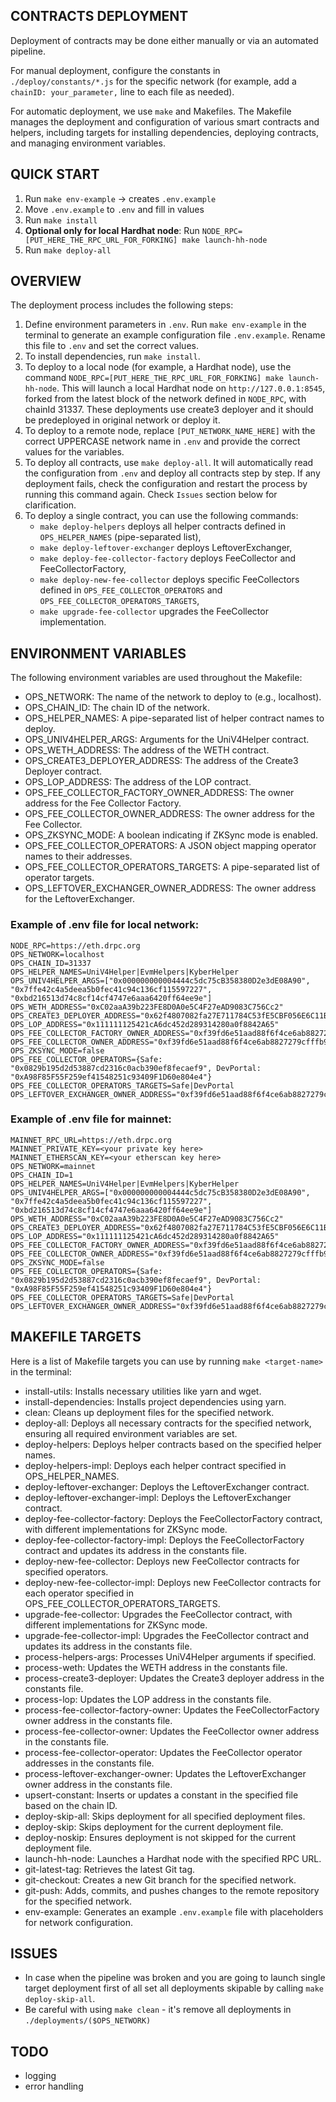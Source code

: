 

## CONTRACTS DEPLOYMENT

Deployment of contracts may be done either manually or via an automated pipeline.

For manual deployment, configure the constants in `./deploy/constants/*.js` for the specific network (for example, add a `chainID: your_parameter,` line to each file as needed).

For automatic deployment, we use `make` and Makefiles. The Makefile manages the deployment and configuration of various smart contracts and helpers, including targets for installing dependencies, deploying contracts, and managing environment variables.

## QUICK START

1. Run `make env-example` → creates `.env.example`
2. Move `.env.example` to `.env` and fill in values
3. Run `make install`
4. **Optional only for local Hardhat node**: Run `NODE_RPC=[PUT_HERE_THE_RPC_URL_FOR_FORKING] make launch-hh-node`
5. Run `make deploy-all`

## OVERVIEW

The deployment process includes the following steps:
1. Define environment parameters in `.env`. Run `make env-example` in the terminal to generate an example configuration file `.env.example`. Rename this file to `.env` and set the correct values.
2. To install dependencies, run `make install`.
3. To deploy to a local node (for example, a Hardhat node), use the command `NODE_RPC=[PUT_HERE_THE_RPC_URL_FOR_FORKING] make launch-hh-node`. This will launch a local Hardhat node on `http://127.0.0.1:8545`, forked from the latest block of the network defined in `NODE_RPC`, with chainId 31337. These deployments use create3 deployer and it should be predeployed in original network or deploy it.
4. To deploy to a remote node, replace `[PUT_NETWORK_NAME_HERE]` with the correct UPPERCASE network name in `.env` and provide the correct values for the variables.
5. To deploy all contracts, use `make deploy-all`. It will automatically read the configuration from `.env` and deploy all contracts step by step. If any deployment fails, check the configuration and restart the process by running this command again. Check `Issues` section below for clarification.
6. To deploy a single contract, you can use the following commands:
    - `make deploy-helpers` deploys all helper contracts defined in `OPS_HELPER_NAMES` (pipe-separated list),
    - `make deploy-leftover-exchanger` deploys LeftoverExchanger,
    - `make deploy-fee-collector-factory` deploys FeeCollector and FeeCollectorFactory,
    - `make deploy-new-fee-collector` deploys specific FeeCollectors defined in `OPS_FEE_COLLECTOR_OPERATORS` and `OPS_FEE_COLLECTOR_OPERATORS_TARGETS`,
    - `make upgrade-fee-collector` upgrades the FeeCollector implementation.


## ENVIRONMENT VARIABLES

The following environment variables are used throughout the Makefile:
- OPS_NETWORK: The name of the network to deploy to (e.g., localhost).
- OPS_CHAIN_ID: The chain ID of the network.
- OPS_HELPER_NAMES: A pipe-separated list of helper contract names to deploy.
- OPS_UNIV4HELPER_ARGS: Arguments for the UniV4Helper contract.
- OPS_WETH_ADDRESS: The address of the WETH contract.
- OPS_CREATE3_DEPLOYER_ADDRESS: The address of the Create3 Deployer contract.
- OPS_LOP_ADDRESS: The address of the LOP contract.
- OPS_FEE_COLLECTOR_FACTORY_OWNER_ADDRESS: The owner address for the Fee Collector Factory.
- OPS_FEE_COLLECTOR_OWNER_ADDRESS: The owner address for the Fee Collector.
- OPS_ZKSYNC_MODE: A boolean indicating if ZKSync mode is enabled.
- OPS_FEE_COLLECTOR_OPERATORS: A JSON object mapping operator names to their addresses.
- OPS_FEE_COLLECTOR_OPERATORS_TARGETS: A pipe-separated list of operator targets.
- OPS_LEFTOVER_EXCHANGER_OWNER_ADDRESS: The owner address for the LeftoverExchanger.

### Example of .env file for local network:

```env
NODE_RPC=https://eth.drpc.org
OPS_NETWORK=localhost
OPS_CHAIN_ID=31337
OPS_HELPER_NAMES=UniV4Helper|EvmHelpers|KyberHelper
OPS_UNIV4HELPER_ARGS=["0x000000000004444c5dc75cB358380D2e3dE08A90", "0x7ffe42c4a5deea5b0fec41c94c136cf115597227", "0xbd216513d74c8cf14cf4747e6aaa6420ff64ee9e"]
OPS_WETH_ADDRESS="0xC02aaA39b223FE8D0A0e5C4F27eAD9083C756Cc2"
OPS_CREATE3_DEPLOYER_ADDRESS="0x62f4807082fa27E711784C53fE5CBF056E6C11B2"
OPS_LOP_ADDRESS="0x111111125421cA6dc452d289314280a0f8842A65"
OPS_FEE_COLLECTOR_FACTORY_OWNER_ADDRESS="0xf39fd6e51aad88f6f4ce6ab8827279cfffb92266"
OPS_FEE_COLLECTOR_OWNER_ADDRESS="0xf39fd6e51aad88f6f4ce6ab8827279cfffb92266"
OPS_ZKSYNC_MODE=false
OPS_FEE_COLLECTOR_OPERATORS={Safe: "0x0829b195d2d53887cd2316c0acb390ef8fecaef9", DevPortal: "0xA98F85F55F259ef41548251c93409F1D60e804e4"}
OPS_FEE_COLLECTOR_OPERATORS_TARGETS=Safe|DevPortal
OPS_LEFTOVER_EXCHANGER_OWNER_ADDRESS="0xf39fd6e51aad88f6f4ce6ab8827279cfffb92266"
```

### Example of .env file for mainnet:

```env
MAINNET_RPC_URL=https://eth.drpc.org
MAINNET_PRIVATE_KEY=<your private key here>
MAINNET_ETHERSCAN_KEY=<your etherscan key here>
OPS_NETWORK=mainnet
OPS_CHAIN_ID=1
OPS_HELPER_NAMES=UniV4Helper|EvmHelpers|KyberHelper
OPS_UNIV4HELPER_ARGS=["0x000000000004444c5dc75cB358380D2e3dE08A90", "0x7ffe42c4a5deea5b0fec41c94c136cf115597227", "0xbd216513d74c8cf14cf4747e6aaa6420ff64ee9e"]
OPS_WETH_ADDRESS="0xC02aaA39b223FE8D0A0e5C4F27eAD9083C756Cc2"
OPS_CREATE3_DEPLOYER_ADDRESS="0x62f4807082fa27E711784C53fE5CBF056E6C11B2"
OPS_LOP_ADDRESS="0x111111125421cA6dc452d289314280a0f8842A65"
OPS_FEE_COLLECTOR_FACTORY_OWNER_ADDRESS="0xf39fd6e51aad88f6f4ce6ab8827279cfffb92266"
OPS_FEE_COLLECTOR_OWNER_ADDRESS="0xf39fd6e51aad88f6f4ce6ab8827279cfffb92266"
OPS_ZKSYNC_MODE=false
OPS_FEE_COLLECTOR_OPERATORS={Safe: "0x0829b195d2d53887cd2316c0acb390ef8fecaef9", DevPortal: "0xA98F85F55F259ef41548251c93409F1D60e804e4"}
OPS_FEE_COLLECTOR_OPERATORS_TARGETS=Safe|DevPortal
OPS_LEFTOVER_EXCHANGER_OWNER_ADDRESS="0xf39fd6e51aad88f6f4ce6ab8827279cfffb92266"
```

## MAKEFILE TARGETS

Here is a list of Makefile targets you can use by running `make <target-name>` in the terminal:
- install-utils: Installs necessary utilities like yarn and wget.
- install-dependencies: Installs project dependencies using yarn.
- clean: Cleans up deployment files for the specified network.
- deploy-all: Deploys all necessary contracts for the specified network, ensuring all required environment variables are set.
- deploy-helpers: Deploys helper contracts based on the specified helper names.
- deploy-helpers-impl: Deploys each helper contract specified in OPS_HELPER_NAMES.
- deploy-leftover-exchanger: Deploys the LeftoverExchanger contract.
- deploy-leftover-exchanger-impl: Deploys the LeftoverExchanger contract.
- deploy-fee-collector-factory: Deploys the FeeCollectorFactory contract, with different implementations for ZKSync mode.
- deploy-fee-collector-factory-impl: Deploys the FeeCollectorFactory contract and updates its address in the constants file.
- deploy-new-fee-collector: Deploys new FeeCollector contracts for specified operators.
- deploy-new-fee-collector-impl: Deploys new FeeCollector contracts for each operator specified in OPS_FEE_COLLECTOR_OPERATORS_TARGETS.
- upgrade-fee-collector: Upgrades the FeeCollector contract, with different implementations for ZKSync mode.
- upgrade-fee-collector-impl: Upgrades the FeeCollector contract and updates its address in the constants file.
- process-helpers-args: Processes UniV4Helper arguments if specified.
- process-weth: Updates the WETH address in the constants file.
- process-create3-deployer: Updates the Create3 deployer address in the constants file.
- process-lop: Updates the LOP address in the constants file.
- process-fee-collector-factory-owner: Updates the FeeCollectorFactory owner address in the constants file.
- process-fee-collector-owner: Updates the FeeCollector owner address in the constants file.
- process-fee-collector-operator: Updates the FeeCollector operator addresses in the constants file.
- process-leftover-exchanger-owner: Updates the LeftoverExchanger owner address in the constants file.
- upsert-constant: Inserts or updates a constant in the specified file based on the chain ID.
- deploy-skip-all: Skips deployment for all specified deployment files.
- deploy-skip: Skips deployment for the current deployment file.
- deploy-noskip: Ensures deployment is not skipped for the current deployment file.
- launch-hh-node: Launches a Hardhat node with the specified RPC URL.
- git-latest-tag: Retrieves the latest Git tag.
- git-checkout: Creates a new Git branch for the specified network.
- git-push: Adds, commits, and pushes changes to the remote repository for the specified network.
- env-example: Generates an example `.env.example` file with placeholders for network configuration.

## ISSUES

- In case when the pipeline was broken and you are going to launch single target deployment first of all set all deployments skipable by calling `make deploy-skip-all`.
- Be careful with using `make clean` - it's remove all deployments in `./deployments/($OPS_NETWORK)`

## TODO 

- logging
- error handling